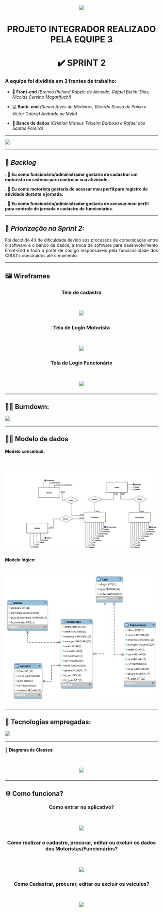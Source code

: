  ## <h1 align="center"> ![](https://github.com/DevSlim001/PI_2020.2/blob/master/logotipocomum.jpg) </h1> 
# <h1 align="center"> PROJETO INTEGRADOR REALIZADO PELA EQUIPE 3 </h1> 
## <h1 align="center"> :heavy_check_mark: SPRINT 2 </h1> 

### A equipe foi dividida em 3 frentes de trabalho:

- :art: **Front-end** *(Brenno Richard Rabelo de Almeida, Rafael Bettini Dias, Nicolas Cursino Magarifuchi)*

- :computer: **Back- end** *(Renan Alves de Medeiros, Ricardo Sousa de Paiva e Victor Gabriel Andrade de Melo)*

- :floppy_disk: **Banco de dados** *(Cristian Mateus Teixeira Barbosa e Rafael dos Santos Pereira)*


--------------------------------------------------------------------------------------------------------------------

![](https://github.com/DevSlim001/PI_2020.2/blob/master/card3.png)

--------------------------------------------------------------------------------------------------------------------
## :bookmark: **_Backlog_**

. :scroll: **Eu como funcionário/administrador gostaria de cadastrar um motorista no sistema para controlar sua atividade.**

. :scroll: **Eu como motorista gostaria de acessar meu perfil para registro de atividade durante a jornada.**

. :scroll: **Eu como funcionário/administrador gostaria de acessar meu perfil para controle de jornada e cadastro de funcionários.**

--------------------------------------------------------------------------------------------------------------------

## :dart: **_Priorização na Sprint 2:_**

<p align="justify"> Foi decidido 40 de dificuldade devido aos processos de comunicação entre o software e o banco de dados, a troca de software para desenvolvimento Front-End e toda a parte de código responsáveis pela funcionalidade dos CRUD's construídos até o momento. </p>

--------------------------------------------------------------------------------------------------------------------
## :framed_picture: Wireframes 

<h3 align="center"> Tela de cadastro  </h3> 

## <h1 align="center"> ![](https://github.com/DevSlim001/PI_2020.2/blob/Sprint1/tela%20de%20cadastro.png) </h1> 


<h3 align="center"> Tela de Login Motorista </h3> 

## <h1 align="center"> ![](https://github.com/DevSlim001/PI_2020.2/blob/Sprint1/Tela%20motorista.png) </h1> 

<h3 align="center"> Tela de Login Funcionário </h3> 

## <h1 align="center"> ![](https://github.com/DevSlim001/PI_2020.2/blob/Sprint1/Tela%20administrador.png) </h1> 


--------------------------------------------------------------------------------------------------------------------

## :running_man: Burndown:

 ![](https://github.com/DevSlim001/PI_2020.2/blob/sprint2/assets/PrintBurndown.png)



--------------------------------------------------------------------------------------------------------------------

## :man_technologist: Modelo de dados

#### Modelo conceitual:

## <h1 align="center"> ![](https://github.com/DevSlim001/PI_2020.2/blob/Sprint0/modeloconceitual.jpg) </h1> 


#### Modelo lógico:

## <h1 align="center">  ![](https://github.com/DevSlim001/PI_2020.2/blob/Sprint0/Modelo%20lógico.png) </h1>

--------------------------------------------------------------------------------------------------------------------

## :rocket: Tecnologias empregadas:
 
![](https://github.com/DevSlim001/PI_2020.2/blob/master/tecnology.png)

--------------------------------------------------------------------------------------------------------------------

#### :tea: Diagrama de Classes:

## <h1 align="center"> ![](https://github.com/DevSlim001/PI_2020.2/blob/sprint2/diagramaclasses.png) </h1>

--------------------------------------------------------------------------------------------------------------------
## :gear: Como funciona?

### <h3 align="center"> Como entrar no aplicativo? </h3>

## <h1 align="center"> ![](https://github.com/DevSlim001/PI_2020.2/blob/sprint2/Entrar%20no%20app.gif) </h1>


### <h3 align="center"> Como realizar o cadastro, procurar, editar ou excluir os dados dos Motoristas/Funcionários? </h3>

## <h1 align="center">  ![](https://github.com/DevSlim001/PI_2020.2/blob/sprint2/CrudMotoristaFuncionário.gif) </h1>


### <h3 align="center"> Como Cadastrar, procurar, editar ou excluir os veículos? </h3>

## <h1 align="center">  ![](https://github.com/DevSlim001/PI_2020.2/blob/sprint2/CrudVeículos.gif) </h1>
